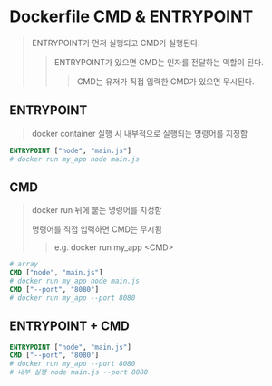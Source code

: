 # Dockerfile CMD & ENTRYPOINT

> ENTRYPOINT가 먼저 실행되고 CMD가 실행된다.
>
> > ENTRYPOINT가 있으면 CMD는 인자를 전달하는 역할이 된다.
> >
> > > CMD는 유저가 직접 입력한 CMD가 있으면 무시된다.

## ENTRYPOINT

> docker container 실행 시 내부적으로 실행되는 명령어를 지정함

```dockerfile
ENTRYPOINT ["node", "main.js"]
# docker run my_app node main.js
```

## CMD

> docker run 뒤에 붙는 명령어를 지정함
>
> 명령어를 직접 입력하면 CMD는 무시됨
>
> > e.g. docker run my_app \<CMD>

```dockerfile
# array
CMD ["node", "main.js"]
# docker run my_app node main.js
CMD ["--port", "8080"]
# docker run my_app --port 8080
```

## ENTRYPOINT + CMD

```dockerfile
ENTRYPOINT ["node", "main.js"]
CMD ["--port", "8080"]
# docker run my_app --port 8080
# 내부 실행 node main.js --port 8080
```
